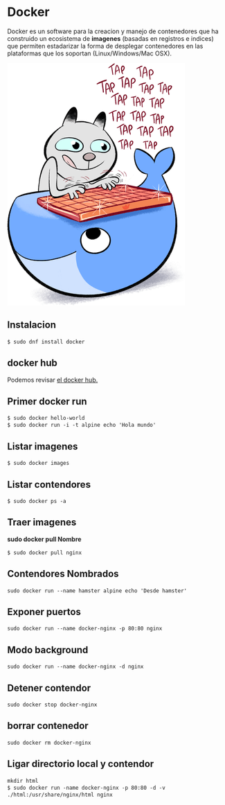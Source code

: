 # Docker

Docker es un software para la creacion y manejo de contenedores que ha construido un ecosistema de **imagenes** 
(basadas en registros e indices) que permiten estadarizar la forma de desplegar contenedores en las plataformas que
los soportan (Linux/Windows/Mac OSX).

![cool cat](images/catkeyboard%402x-min.png)

## Instalacion

```
$ sudo dnf install docker
```
## docker hub 

Podemos revisar [el docker hub.](https://hub.docker.com/explore/)

## Primer docker run

```
$ sudo docker hello-world
$ sudo docker run -i -t alpine echo 'Hola mundo'
```
## Listar imagenes
```
$ sudo docker images
```

## Listar contendores 

```
$ sudo docker ps -a
```
## Traer imagenes
**sudo docker pull Nombre**
```
$ sudo docker pull nginx
```
## Contendores Nombrados
```
sudo docker run --name hamster alpine echo 'Desde hamster'
```
## Exponer puertos
```
sudo docker run --name docker-nginx -p 80:80 nginx
```
## Modo background
```
sudo docker run --name docker-nginx -d nginx
```
## Detener contendor
```
sudo docker stop docker-nginx
```
## borrar contenedor
```
sudo docker rm docker-nginx 
```
## Ligar directorio local y contendor
```
mkdir html
$ sudo docker run -name docker-nginx -p 80:80 -d -v ./html:/usr/share/nginx/html nginx
```
